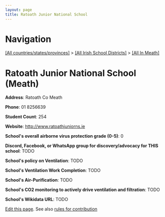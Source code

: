 ```yaml
---
layout: page
title: Ratoath Junior National School
---
```

# Navigation

[[All countries/states/provinces]](../../..) > [[All Irish School Districts]](../..) > [[All In Meath]](..)

# Ratoath Junior National School (Meath)

**Address**: Ratoath Co Meath

**Phone**: 01 8256639

**Student Count**: 254

**Website**: <http://www.ratoathjuniorns.ie>

**School's overall airborne virus protection grade (0-5)**: 0

**Discord, Facebook, or WhatsApp group for discovery/advocacy for THIS school**: TODO

**School's policy on Ventilation**: TODO

**School's Ventilation Work Completion**: TODO

**School's Air-Purification**: TODO

**School's CO2 monitoring to actively drive ventilation and filtration**: TODO

**School's Wikidata URL**: TODO


[Edit this page](https://github.com/ventilate-schools/Ireland/edit/main/./Meath/Ratoath_Junior_National_School.md). See also [rules for contribution](../../../contribution-rules/)